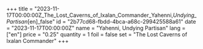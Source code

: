 +++
title = "2023-11-17T00:00:00Z_The_Lost_Caverns_of_Ixalan_Commander_Yahenni,_Undying_Partisan_[en]_false"
id = "2b77cd68-fbdd-4bca-a68c-299425588a61"
date = "2023-11-17T00:00:00Z"
name = "Yahenni, Undying Partisan"
lang = ["en"]
price = "0.25"
quantity = 1
foil = false
set = "The Lost Caverns of Ixalan Commander"
+++
